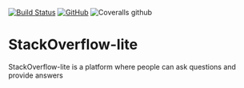 [![Build Status](https://travis-ci.org/Dubby20/StackOverflow-lite.svg?branch=travisCI)](https://travis-ci.org/Dubby20/StackOverflow-lite)
[![GitHub](https://img.shields.io/github/license/mashape/apistatus.svg)](https://travis-ci.org/Dubby20/StackOverflow-lite)
![Coveralls github](https://img.shields.io/coveralls/github/jekyll/jekyll.svg)

# StackOverflow-lite
StackOverflow-lite is a platform where people can ask questions and provide answers
